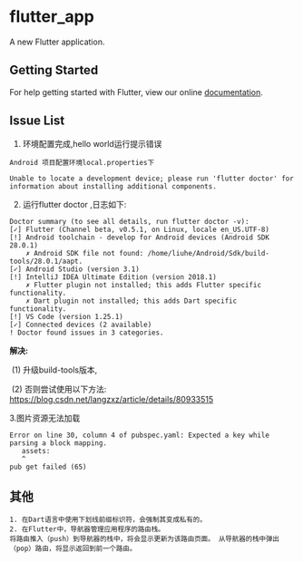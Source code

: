 # flutter_app

A new Flutter application.

## Getting Started

For help getting started with Flutter, view our online
[documentation](https://flutter.io/).

## Issue List

1. 环境配置完成,hello world运行提示错误

```
Android 项目配置环境local.properties下

Unable to locate a development device; please run 'flutter doctor' for information about installing additional components.
```

2. 运行flutter doctor ,日志如下:

```
Doctor summary (to see all details, run flutter doctor -v):
[✓] Flutter (Channel beta, v0.5.1, on Linux, locale en_US.UTF-8)
[!] Android toolchain - develop for Android devices (Android SDK 28.0.1)
    ✗ Android SDK file not found: /home/liuhe/Android/Sdk/build-tools/28.0.1/aapt.
[✓] Android Studio (version 3.1)
[!] IntelliJ IDEA Ultimate Edition (version 2018.1)
    ✗ Flutter plugin not installed; this adds Flutter specific functionality.
    ✗ Dart plugin not installed; this adds Dart specific functionality.
[!] VS Code (version 1.25.1)
[✓] Connected devices (2 available)
! Doctor found issues in 3 categories.
```

**解决:** 

​	(1) 升级build-tools版本,

​	(2) 否则尝试使用以下方法: https://blog.csdn.net/langzxz/article/details/80933515

3.图片资源无法加载
```
Error on line 30, column 4 of pubspec.yaml: Expected a key while parsing a block mapping.
   assets:
   ^
pub get failed (65)
```

## 其他
    1. 在Dart语言中使用下划线前缀标识符，会强制其变成私有的。
    2. 在Flutter中，导航器管理应用程序的路由栈。
    将路由推入（push）到导航器的栈中，将会显示更新为该路由页面。 从导航器的栈中弹出（pop）路由，将显示返回到前一个路由。
